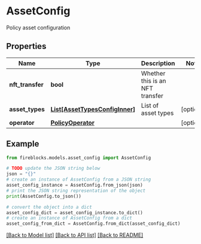 # AssetConfig

Policy asset configuration

## Properties

Name | Type | Description | Notes
------------ | ------------- | ------------- | -------------
**nft_transfer** | **bool** | Whether this is an NFT transfer | 
**asset_types** | [**List[AssetTypesConfigInner]**](AssetTypesConfigInner.md) | List of asset types | [optional] 
**operator** | [**PolicyOperator**](PolicyOperator.md) |  | [optional] 

## Example

```python
from fireblocks.models.asset_config import AssetConfig

# TODO update the JSON string below
json = "{}"
# create an instance of AssetConfig from a JSON string
asset_config_instance = AssetConfig.from_json(json)
# print the JSON string representation of the object
print(AssetConfig.to_json())

# convert the object into a dict
asset_config_dict = asset_config_instance.to_dict()
# create an instance of AssetConfig from a dict
asset_config_from_dict = AssetConfig.from_dict(asset_config_dict)
```
[[Back to Model list]](../README.md#documentation-for-models) [[Back to API list]](../README.md#documentation-for-api-endpoints) [[Back to README]](../README.md)


